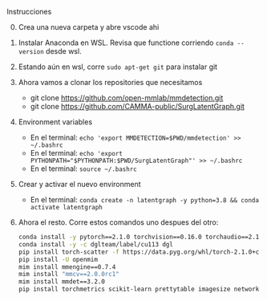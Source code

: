 Instrucciones

0. Crea una nueva carpeta y abre vscode ahi
1. Instalar Anaconda en WSL. Revisa que functione corriendo `conda --version` desde wsl.
2. Estando aún en wsl, corre `sudo apt-get git` para instalar git
3. Ahora vamos a clonar los repositories que necesitamos

   - git clone https://github.com/open-mmlab/mmdetection.git
   - git clone https://github.com/CAMMA-public/SurgLatentGraph.git

4. Environment variables

   - En el terminal: `echo 'export MMDETECTION=$PWD/mmdetection' >> ~/.bashrc`
   - En el terminal: `echo 'export PYTHONPATH="$PYTHONPATH:$PWD/SurgLatentGraph"' >> ~/.bashrc`
   - En el terminal: `source ~/.bashrc`

5. Crear y activar el nuevo environment

   - En el terminal: `conda create -n latentgraph -y python=3.8 && conda activate latentgraph`

6. Ahora el resto. Corre estos comandos uno despues del otro:
   ```bash
   conda install -y pytorch==2.1.0 torchvision==0.16.0 torchaudio==2.1.0 pytorch-cuda=11.8 -c pytorch -c nvidia
   conda install -y -c dglteam/label/cu113 dgl
   pip install torch-scatter -f https://data.pyg.org/whl/torch-2.1.0+cu118.html
   pip install -U openmim
   mim install mmengine==0.7.4
   mim install "mmcv==2.0.0rc1"
   mim install mmdet==3.2.0
   pip install torchmetrics scikit-learn prettytable imagesize networkx opencv-python yapf==0.40.1
   ```
